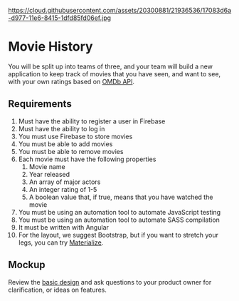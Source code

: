 https://cloud.githubusercontent.com/assets/20300881/21936536/17083d6a-d977-11e6-8415-1dfd85fd06ef.jpg

# Movie History

You will be split up into teams of three, and your team will build a new application to keep track of movies that you have seen, and want to see, with your own ratings based on [OMDb API](http://omdbapi.com/).

## Requirements
1. Must have the ability to register a user in Firebase
1. Must have the ability to log in
1. You must use Firebase to store movies
1. You must be able to add movies
1. You must be able to remove movies
1. Each movie must have the following properties
   1. Movie name
   1. Year released
   1. An array of major actors
   1. An integer rating of 1-5
   1. A boolean value that, if true, means that you have watched the movie
1. You must be using an automation tool to automate JavaScript testing
1. You must be using an automation tool to automate SASS compilation
1. It must be written with Angular
1. For the layout, we suggest Bootstrap, but if you want to stretch your legs, you can try [Materialize](http://materializecss.com/).

## Mockup

Review the [basic design](https://app.moqups.com/chortlehoort/uGBbLbK46Y/view/page/a3a0e7bf6) and ask questions to your product owner for clarification, or ideas on features.
